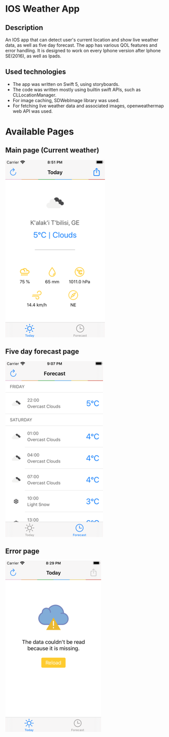 # IOS Weather App

## Description
An IOS app that can detect user's current location and show live weather data, as well as five day forecast. The app has various QOL features and error handling. It is designed to work on every Iphone version after Iphone SE(2016), as well as Ipads.

## Used technologies
- The app was written on Swift 5, using storyboards.
- The code was written mostly using builtin swift APIs, such as CLLocationManager.
- For image caching, SDWebImage library was used.
- For fetching live weather data and associated images, openweathermap web API was used.

# Available Pages

## Main page (Current weather)
![alt text](https://github.com/lkito/IOSFinal/blob/main/AppImages/mainpage.png?raw=true)

## Five day forecast page
![alt text](https://github.com/lkito/IOSFinal/blob/main/AppImages/forecast.png?raw=true)

## Error page
![alt text](https://github.com/lkito/IOSFinal/blob/main/AppImages/errorpage.png?raw=true)
